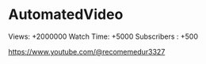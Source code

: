 # AutomatedVideo

Views: +2000000
Watch Time: +5000
Subscribers : +500

https://www.youtube.com/@recomemedur3327
